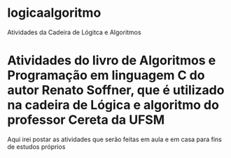 # logicaalgoritmo
Atividades da Cadeira de Lógitca e Algoritmos

<h1> Atividades do livro de Algoritmos e Programação em linguagem C do autor Renato Soffner, que é utilizado na cadeira de Lógica e algoritmo do professor Cereta da UFSM</h1>
<p> Aqui irei postar as atividades que serão feitas em aula e em casa para fins de estudos próprios</p>
